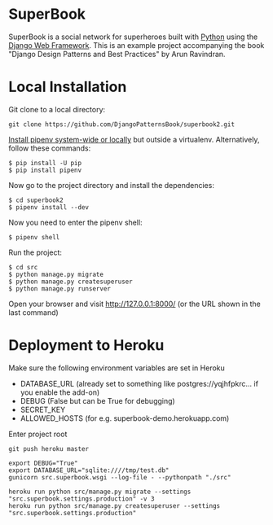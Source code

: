 # SuperBook

SuperBook is a social network for superheroes built with [Python][0] using the [Django Web Framework][1]. This is an example project accompanying the book "Django Design Patterns and Best Practices" by Arun Ravindran.


[0]: https://www.python.org/
[1]: https://www.djangoproject.com/

# Local Installation

Git clone to a local directory:

```
git clone https://github.com/DjangoPatternsBook/superbook2.git
```

[Install pipenv system-wide or locally](https://docs.pipenv.org/) but outside a virtualenv. Alternatively, follow these commands:

```
$ pip install -U pip
$ pip install pipenv
```

Now go to the project directory and install the dependencies:
```
$ cd superbook2
$ pipenv install --dev
```

Now you need to enter the pipenv shell:

```
$ pipenv shell
```

Run the project:
```
$ cd src
$ python manage.py migrate
$ python manage.py createsuperuser
$ python manage.py runserver
```

Open your browser and visit http://127.0.0.1:8000/ (or the URL shown in the last command)

# Deployment to Heroku

Make sure the following environment variables are set in Heroku
* DATABASE_URL (already set to something like postgres://yqjhfpkrc... if you enable the add-on)
* DEBUG (False but can be True for debugging)
* SECRET_KEY
* ALLOWED_HOSTS (for e.g. superbook-demo.herokuapp.com)

Enter project root
```
git push heroku master

export DEBUG="True"
export DATABASE_URL="sqlite:////tmp/test.db"
gunicorn src.superbook.wsgi --log-file - --pythonpath "./src"

heroku run python src/manage.py migrate --settings "src.superbook.settings.production" -v 3
heroku run python src/manage.py createsuperuser --settings "src.superbook.settings.production"

```
